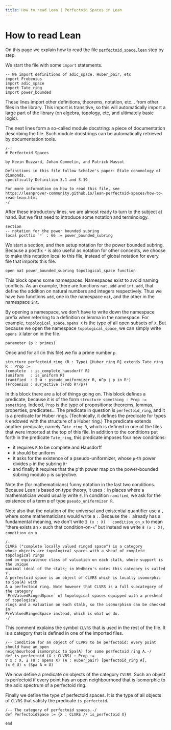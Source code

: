 ```yaml
---
title: How to read Lean | Perfectoid Spaces in Lean
---
```

# How to read Lean

On this page we explain how to read the file
[`perfectoid_space.lean`](https://github.com/leanprover-community/lean-perfectoid-spaces/blob/master/src/perfectoid_space.lean)
step by step.

We start the file with some `import` statements.
```lean
-- We import definitions of adic_space, Huber_pair, etc
import Frobenius
import adic_space
import Tate_ring
import power_bounded
```
These lines import other definitions, theorems, notation, etc… from other files in the library.
This import is transitive, so this will automatically import a large part of the library
(on algebra, topology, etc, and ultimately basic logic).

The next lines form a so-called module docstring:
a piece of documentation describing the file.
Such module docstrings can be automatically retrieved by documentation tools.
```lean
/-!
# Perfectoid Spaces

by Kevin Buzzard, Johan Commelin, and Patrick Massot

Definitions in this file follow Scholze's paper: Étale cohomology of diamonds,
specifically Definition 3.1 and 3.19

For more information on how to read this file, see
https://leanprover-community.github.io/lean-perfectoid-spaces/how-to-read-lean.html
-/
```

After these introductory lines, we are almost ready to turn to the subject at hand.
But we first need to introduce some notation and terminology.
```lean
section
-- notation for the power bounded subring
local postfix `ᵒ` : 66 := power_bounded_subring
```
We start a section, and then setup notation for the power bounded subring.
Because a postfix `ᵒ` is also useful as notation for other concepts,
we choose to make this notation local to this file,
instead of global notation for every file that imports this file.

```lean
open nat power_bounded_subring topological_space function
```
This block opens some namespaces.
Namespaces exist to avoid naming conflicts.
As an example, there are functions `nat.add` and `int.add`,
that define the addition on natural numbers and integers respectively.
Thus we have two functions `add`, one in the namespace `nat`, and the other in the namespace `int`.

By opening a namespace,
we don't have to write down the namespace prefix
when referring to a definition or lemma in the namespace.
For example, `topological_space.opens X` is the type of all open subsets of `X`.
But because we open the namespace `topological_space`,
we can simply write `opens X` later on in the file.

```lean
parameter (p : primes)
```
Once and for all (in this file) we fix a prime number `p`.

```lean
structure perfectoid_ring (R : Type) [Huber_ring R] extends Tate_ring R : Prop :=
(complete  : is_complete_hausdorff R)
(uniform   : is_uniform R)
(ramified  : ∃ ϖ : pseudo_uniformizer R, ϖ^p ∣ p in Rᵒ)
(Frobenius : surjective (Frob Rᵒ∕p))
```
In this block there are a lot of things going on.
This block defines a predicate, because it is of the form `structure something : Prop := something`.
Indeed, `Prop` is the type of propositions: theorems, lemmas, properties, predicates…
The predicate in question is `perfectoid_ring`, and it is a predicate for Huber rings.
(Technically, it defines the predicate for types `R` endowed with the structure of a Huber ring.)
The predicate extends another predicate, namely `Tate_ring R`,
which is defined in one of the files that were imported at the top of this file.
In addition to the conditions put forth in the predicate `Tate_ring`,
this predicate imposes four new conditions:
 * it requires `R` to be complete and Hausdorff
 * `R` should be uniform
 * it asks for the existence of a pseudo-uniformizer, whose `p`-th power divides `p` in the subring `Rᵒ`
 * and finally it requires that the p'th power map on the power-bounded subring modulo `p` is surjective.

Note the (for mathematicians) funny notation in the last two conditions.
Because Lean is based on type theory, it uses `:` in places where a mathematician would usually write `∈`.
In condition `ramified`, we ask for the existence of a term `ϖ` of type `pseudo_uniformizer R`.

Note also that the notation of the universal and existential quantifier use a `,` where some mathematicians would write a `:`.
Because the `:` already has a fundamental meaning, we don't write
`∃ (x : X) : condition_on_x` to mean “there exists an `x` such that condition-on-`x`”
but instead we write `∃ (x : X), condition_on_x`.

```lean
/-
CLVRS ("complete locally valued ringed space") is a category
whose objects are topological spaces with a sheaf of complete topological rings
and an equivalence class of valuation on each stalk, whose support is the unique
maximal ideal of the stalk; in Wedhorn's notes this category is called 𝒱.
A perfectoid space is an object of CLVRS which is locally isomorphic to Spa(A) with
A a perfectoid ring. Note however that CLVRS is a full subcategory of the category
`PreValuedRingedSpace` of topological spaces equipped with a presheaf of topological
rings and a valuation on each stalk, so the isomorphism can be checked in
PreValuedRingedSpace instead, which is what we do.
-/
```
This comment explains the symbol `CLVRS` that is used in the rest of the file.
It is a category that is defined in one of the imported files.

```lean
/-- Condition for an object of CLVRS to be perfectoid: every point should have an open
neighbourhood isomorphic to Spa(A) for some perfectoid ring A.-/
def is_perfectoid (X : CLVRS) : Prop :=
∀ x : X, ∃ (U : opens X) (A : Huber_pair) [perfectoid_ring A],
(x ∈ U) ∧ (Spa A ≊ U)
```
We now define a predicate on objects of the category `CVLRS`.
Such an object is perfectoid if every point has an open neighbourhood that is isomorphic to the adic spectrum of a perfectoid ring.

Finally we define the type of perfectoid spaces.
It is the type of all objects of `CLVRS` that satisfy the predicate `is_perfectoid`.
```lean
/-- The category of perfectoid spaces.-/
def PerfectoidSpace := {X : CLVRS // is_perfectoid X}

end
```
